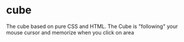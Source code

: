 # cube
The cube based on pure CSS and HTML. The Cube is "following" your mouse cursor and memorize when you click on area
